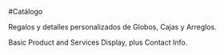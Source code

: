 #Catálogo

Regalos y detalles personalizados de Globos, Cajas y Arreglos.

Basic Product and Services Display, plus Contact Info.
